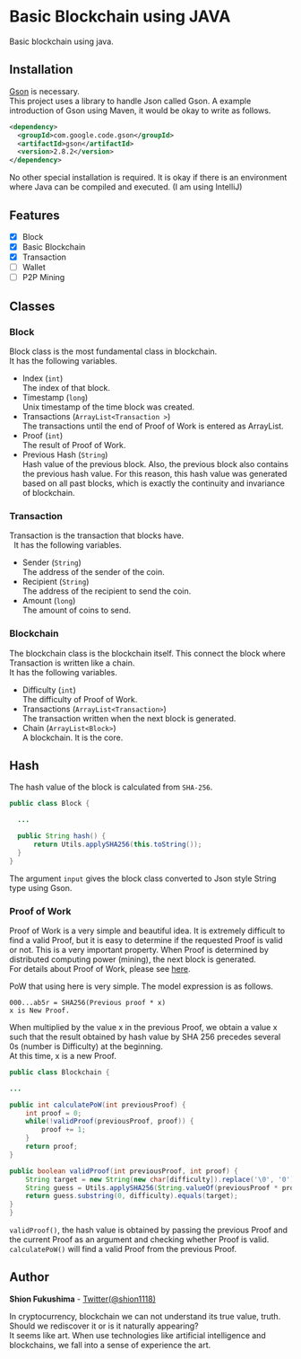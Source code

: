 # Basic Blockchain using JAVA
Basic blockchain using java.

## Installation
[Gson](https://github.com/google/gson) is necessary.  
This project uses a library to handle Json called Gson. A example introduction of Gson using Maven, it would be okay to write as follows.

```xml
<dependency>
  <groupId>com.google.code.gson</groupId>
  <artifactId>gson</artifactId>
  <version>2.8.2</version>
</dependency>
```

No other special installation is required. It is okay if there is an environment where Java can be compiled and executed. (I am using IntelliJ)

## Features
- [x] Block
- [x] Basic Blockchain
- [x] Transaction
- [ ] Wallet
- [ ] P2P Mining

## Classes
### Block
  Block class is the most fundamental class in blockchain.  
  It has the following variables.
  - Index (`int`)  
    The index of that block.
  - Timestamp (`long`)  
    Unix timestamp of the time block was created.
  - Transactions (`ArrayList<Transaction >`)  
    The transactions until the end of Proof of Work is entered as ArrayList.
  - Proof (`int`)  
    The result of Proof of Work.
  - Previous Hash (`String`)  
    Hash value of the previous block. Also, the previous block also contains the previous hash value. For this reason, this hash value was generated based on all past blocks, which is exactly the continuity and invariance of blockchain.

### Transaction
  Transaction is the transaction that blocks have.  
  It has the following variables.
  - Sender (`String`)  
    The address of the sender of the coin.
  - Recipient (`String`)  
    The address of the recipient to send the coin.
  - Amount (`long`)  
    The amount of coins to send.

### Blockchain
  The blockchain class is the blockchain itself. This connect the block where Transaction is written like a chain.  
  It has the following variables.
  - Difficulty (`int`)  
    The difficulty of Proof of Work.
  - Transactions (`ArrayList<Transaction>`)  
    The transaction written when the next block is generated.
  - Chain (`ArrayList<Block>`)  
    A blockchain. It is the core.

## Hash
  The hash value of the block is calculated from `SHA-256`.
  ```java
  public class Block {

    ...

    public String hash() {
        return Utils.applySHA256(this.toString());
    }
  }
  ```
  The argument `input` gives the block class converted to Json style String type using Gson.

### Proof of Work
  Proof of Work is a very simple and beautiful idea. It is extremely difficult to find a valid Proof, but it is easy to determine if the requested Proof is valid or not. This is a very important property. When Proof is determined by distributed computing power (mining), the next block is generated.  
  For details about Proof of Work, please see [here](https://hackernoon.com/learn-blockchains-by-building-one-117428612f46).  

  PoW that using here is very simple. The model expression is as follows.
  ```
  000...ab5r = SHA256(Previous proof * x)
  x is New Proof.
  ```
  When multiplied by the value x in the previous Proof, we obtain a value x such that the result obtained by hash value by SHA 256 precedes several 0s (number is Difficulty) at the beginning.  
  At this time, x is a new Proof.

  ```java
  public class Blockchain {

  ...

  public int calculatePoW(int previousProof) {
      int proof = 0;
      while(!validProof(previousProof, proof)) {
          proof += 1;
      }
      return proof;
  }

  public boolean validProof(int previousProof, int proof) {
      String target = new String(new char[difficulty]).replace('\0', '0');
      String guess = Utils.applySHA256(String.valueOf(previousProof * proof));
      return guess.substring(0, difficulty).equals(target);
  }
}
```
`validProof()`, the hash value is obtained by passing the previous Proof and the current Proof as an argument and checking whether Proof is valid.  
`calculatePoW()` will find a valid Proof from the previous Proof.

## Author
**Shion Fukushima** - [Twitter(@shion1118)](https://twitter.com/shion1118)

In cryptocurrency, blockchain we can not understand its true value, truth. Should we rediscover it or is it naturally appearing?  
It seems like art. When use technologies like artificial intelligence and blockchains, we fall into a sense of experience the art.
